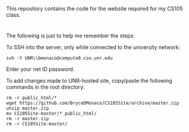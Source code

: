 This repository contains the code for the website required for my CS105 class.

#

The following is just to help me remember the steps:

To SSH into the server, only while connected to the university network:

    ssh -Y UNR\\bmonaco@compute0.cse.unr.edu

Enter your net ID password.

To add changes made to UNR-hosted site, copy/paste the following commands in the root directory:

    rm -r public_html/*
    wget https://github.com/BryceDMonaco/CS105Site/archive/master.zip
    unzip master.zip
    mv CS105Site-master/* public_html/
    rm -r master.zip
    rm -r CS105Site-master/

